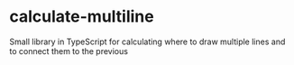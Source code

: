 # calculate-multiline
Small library in TypeScript for calculating where to draw multiple lines and to connect them to the previous
